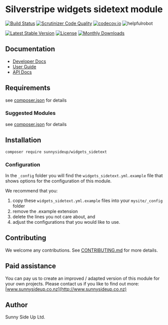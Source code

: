 # Silverstripe widgets sidetext module
[![Build Status](https://travis-ci.org/sunnysideup/silverstripe-widgets_sidetext.svg?branch=master)](https://travis-ci.org/sunnysideup/silverstripe-widgets_sidetext)
[![Scrutinizer Code Quality](https://scrutinizer-ci.com/g/sunnysideup/silverstripe-widgets_sidetext/badges/quality-score.png?b=master)](https://scrutinizer-ci.com/g/sunnysideup/silverstripe-widgets_sidetext/?branch=master)
[![codecov.io](https://codecov.io/github/sunnysideup/silverstripe-widgets_sidetext/coverage.svg?branch=master)](https://codecov.io/github/sunnysideup/silverstripe-widgets_sidetext?branch=master)
![helpfulrobot](https://helpfulrobot.io/sunnysideup/widgets_sidetext/badge)

[![Latest Stable Version](https://poser.pugx.org/sunnysideup/widgets_sidetext/version)](https://packagist.org/packages/sunnysideup/widgets_sidetext)
[![License](https://poser.pugx.org/sunnysideup/widgets_sidetext/license)](https://packagist.org/packages/sunnysideup/widgets_sidetext)
[![Monthly Downloads](https://poser.pugx.org/sunnysideup/widgets_sidetext/d/monthly)](https://packagist.org/packages/sunnysideup/widgets_sidetext)


## Documentation



 * [Developer Docs](docs/en/INDEX.md)
 * [User Guide](docs/en/userguide.md)
 * [API Docs](http://docs.ssmods.com/sunnysideup/widgets_sidetext/classes.xhtml)

## Requirements



see [composer.json](composer.json) for details

### Suggested Modules



see [composer.json](composer.json) for details


## Installation


```
composer require sunnysideup/widgets_sidetext
```

### Configuration



In the `_config` folder you will find the `widgets_sidetext.yml.example`
file that shows options for the configuration of this module.

We recommend that you:

  1. copy these `widgets_sidetext.yml.example` files into your
`mysite/_config` folder
  2. remove the .example extension
  3. delete the lines you not care about, and
  4. adjust the configurations that you would like to use.


## Contributing



We welcome any contributions. See [CONTRIBUTING.md](CONTRIBUTING.md) for more details.

## Paid assistance



You can pay us to create an improved / adapted version of this module for your own projects.  Please contact us if you like to find out more: [www.sunnysideup.co.nz](http://www.sunnysideup.co.nz)

## Author



Sunny Side Up Ltd.
